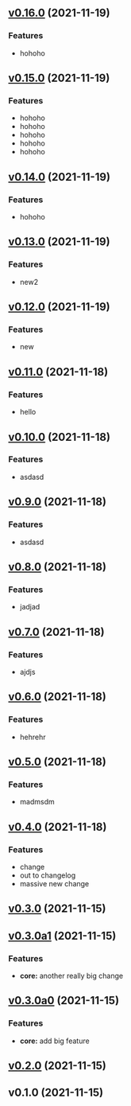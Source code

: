 
<a name="v0.16.0"></a>
## [v0.16.0](https://github.com/hpcflow/git-branching-test/compare/v0.15.0...v0.16.0) (2021-11-19)

### Features

* hohoho


<a name="v0.15.0"></a>
## [v0.15.0](https://github.com/hpcflow/git-branching-test/compare/v0.14.0...v0.15.0) (2021-11-19)

### Features

* hohoho
* hohoho
* hohoho
* hohoho
* hohoho


<a name="v0.14.0"></a>
## [v0.14.0](https://github.com/hpcflow/git-branching-test/compare/v0.13.0...v0.14.0) (2021-11-19)

### Features

* hohoho


<a name="v0.13.0"></a>
## [v0.13.0](https://github.com/hpcflow/git-branching-test/compare/v0.12.0...v0.13.0) (2021-11-19)

### Features

* new2


<a name="v0.12.0"></a>
## [v0.12.0](https://github.com/hpcflow/git-branching-test/compare/v0.11.0...v0.12.0) (2021-11-19)

### Features

* new


<a name="v0.11.0"></a>
## [v0.11.0](https://github.com/hpcflow/git-branching-test/compare/v0.10.0...v0.11.0) (2021-11-18)

### Features

* hello


<a name="v0.10.0"></a>
## [v0.10.0](https://github.com/hpcflow/git-branching-test/compare/v0.9.0...v0.10.0) (2021-11-18)

### Features

* asdasd


<a name="v0.9.0"></a>
## [v0.9.0](https://github.com/hpcflow/git-branching-test/compare/v0.8.0...v0.9.0) (2021-11-18)

### Features

* asdasd


<a name="v0.8.0"></a>
## [v0.8.0](https://github.com/hpcflow/git-branching-test/compare/v0.7.0...v0.8.0) (2021-11-18)

### Features

* jadjad


<a name="v0.7.0"></a>
## [v0.7.0](https://github.com/hpcflow/git-branching-test/compare/v0.6.0...v0.7.0) (2021-11-18)

### Features

* ajdjs


<a name="v0.6.0"></a>
## [v0.6.0](https://github.com/hpcflow/git-branching-test/compare/v0.5.0...v0.6.0) (2021-11-18)

### Features

* hehrehr


<a name="v0.5.0"></a>
## [v0.5.0](https://github.com/hpcflow/git-branching-test/compare/v0.4.0...v0.5.0) (2021-11-18)

### Features

* madmsdm


<a name="v0.4.0"></a>
## [v0.4.0](https://github.com/hpcflow/git-branching-test/compare/v0.3.0...v0.4.0) (2021-11-18)

### Features

* change
* out to changelog
* massive new change


<a name="v0.3.0"></a>
## [v0.3.0](https://github.com/hpcflow/git-branching-test/compare/v0.3.0a1...v0.3.0) (2021-11-15)


<a name="v0.3.0a1"></a>
## [v0.3.0a1](https://github.com/hpcflow/git-branching-test/compare/v0.3.0a0...v0.3.0a1) (2021-11-15)

### Features

* **core:** another really big change


<a name="v0.3.0a0"></a>
## [v0.3.0a0](https://github.com/hpcflow/git-branching-test/compare/v0.2.0...v0.3.0a0) (2021-11-15)

### Features

* **core:** add big feature


<a name="v0.2.0"></a>
## [v0.2.0](https://github.com/hpcflow/git-branching-test/compare/v0.1.0...v0.2.0) (2021-11-15)


<a name="v0.1.0"></a>
## v0.1.0 (2021-11-15)

